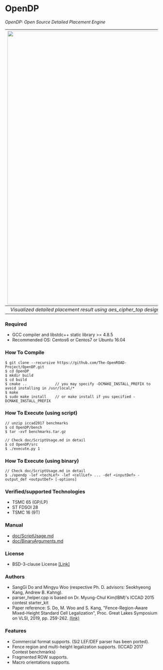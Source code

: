 # OpenDP
*OpenDP: Open Source Detailed Placement Engine*

| <img src="/doc/image/OpenDP_sample.jpg" width=900px> | 
|:--:| 
| *Visualized detailed placement result using aes_cipher_top design with innovus initial placement; OpenDP_sample.jpg* |
### Required
* GCC compiler and libstdc++ static library >= 4.8.5
* Recommended OS: Centos6 or Centos7 or Ubuntu 16.04

### How To Compile
    $ git clone --recursive https://github.com/The-OpenROAD-Project/OpenDP.git
    $ cd OpenDP
    $ mkdir build
    $ cd build 
    $ cmake ..             // you may specify -DCMAKE_INSTALL_PREFIX to avoid installing in /usr/local/*
    $ make
    $ sudo make install    // or make install if you specified -DCMAKE_INSTALL_PREFIX

### How To Execute (using script)
    // unzip iccad2017 benchmarks
    $ cd OpenDP/bench
    $ tar -xvf benchmarks.tar.gz

    // Check doc/ScriptUsage.md in detail
    $ cd OpenDP/src
    $ ./execute.py 1

### How To Execute (using binary)
    // Check doc/ScriptUsage.md in detail
    $ ./opendp -lef <techLef> -lef <cellLef> ... -def <inputDef> -output_def <outputDef> [-options]

### Verified/supported Technologies
* TSMC 65 (GP/LP)
* ST FDSOI 28
* TSMC 16 (9T)

### Manual
* [doc/ScriptUsage.md](doc/ScriptUsage.md)
* [doc/BinaryArguments.md](doc/BinaryArguments.md)

### License
* BSD-3-clause License [[Link]](LICENSE)

### Authors
- SangGi Do and Mingyu Woo (respective Ph. D. advisors: Seokhyeong Kang, Andrew B. Kahng).
- parser_helper.cpp is based on Dr. Myung-Chul Kim(IBM)'s ICCAD 2015 contest starter_kit
- Paper reference: S. Do, M. Woo and S. Kang, "Fence-Region-Aware Mixed-Height Standard Cell Legalization", Proc. Great Lakes Symposium on VLSI, 2019, pp. 259-262. [(link)](https://dl.acm.org/citation.cfm?id=3318012)

### Features
- Commercial format supports. (Si2 LEF/DEF parser has been ported).
- Fence region and multi-height legalization supports. (ICCAD 2017 Contest benchmarks)
- Fragmented ROW supports.
- Macro orientations supports.
